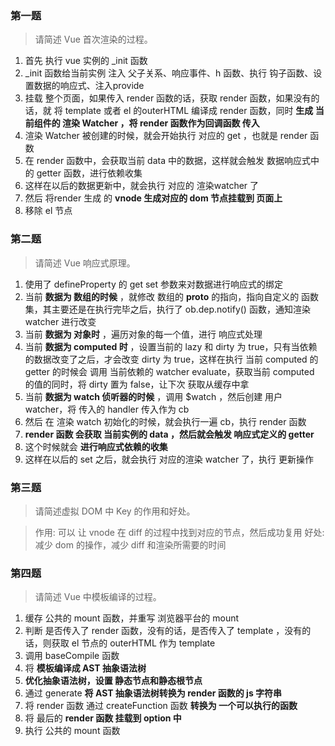 ### 第一题
> 请简述 Vue 首次渲染的过程。

  1. 首先 执行 vue 实例的 _init 函数
  2. _init 函数给当前实例 注入 父子关系、响应事件、h 函数、执行 钩子函数、设置数据的响应式、注入provide
  3. 挂载 整个页面，如果传入 render 函数的话，获取 render 函数，如果没有的话，就 将 template 或者 el 的outerHTML 编译成 render 函数，同时 **生成 当前组件的 渲染 Watcher ，将 render 函数作为回调函数 传入**
  4. 渲染 Watcher 被创建的时候，就会开始执行 对应的 get ，也就是 render 函数
  5. 在 render 函数中，会获取当前 data 中的数据，这样就会触发 数据响应式中的 getter 函数，进行依赖收集
  6. 这样在以后的数据更新中，就会执行 对应的 渲染watcher 了 
  7. 然后 将render 生成 的 **vnode 生成对应的 dom 节点挂载到 页面上**
  8. 移除 el 节点

### 第二题
> 请简述 Vue 响应式原理。

  1. 使用了 defineProperty 的 get set 参数来对数据进行响应式的绑定
  2. 当前 **数据为 数组的时候** ，就修改 数组的 __proto__ 的指向，指向自定义的 函数集，其主要还是在执行完毕之后，执行了 ob.dep.notify() 函数，通知渲染watcher 进行改变
  3. 当前 **数据为 对象时** ，遍历对象的每一个值，进行 响应式处理
  4. 当前 **数据为 computed 时** ，设置当前的 lazy 和 dirty 为 true，只有当依赖的数据改变了之后，才会改变 dirty 为 true，这样在执行 当前 computed 的 getter 的时候会 调用 当前依赖的 watcher evaluate，获取当前 computed 的值的同时，将 dirty 置为 false，让下次 获取从缓存中拿
  5. 当前 **数据为 watch 侦听器的时候** ，调用 $watch ，然后创建 用户 watcher，将 传入的 handler 传入作为 cb
  6. 然后 在 渲染 watch 初始化的时候，就会执行一遍  cb，执行 render 函数
  7.  **render 函数 会获取 当前实例的 data ，然后就会触发 响应式定义的 getter**
  8. 这个时候就会 **进行响应式依赖的收集**
  9. 这样在以后的 set 之后，就会执行 对应的渲染 watcher 了，执行 更新操作


### 第三题
> 请简述虚拟 DOM 中 Key 的作用和好处。

> 作用: 可以 让 vnode 在 diff 的过程中找到对应的节点，然后成功复用
> 好处: 减少 dom 的操作，减少 diff 和渲染所需要的时间

### 第四题
> 请简述 Vue 中模板编译的过程。

  1. 缓存 公共的 mount 函数，并重写 浏览器平台的 mount
  2. 判断 是否传入了 render 函数，没有的话，是否传入了 template ，没有的话，则获取 el 节点的 outerHTML 作为 template
  3. 调用 baseCompile 函数
  4. 将 **模板编译成 AST 抽象语法树**
  5.  **优化抽象语法树，设置 静态节点和静态根节点**
  6. 通过 generate **将 AST 抽象语法树转换为 render 函数的 js 字符串**
  7. 将 render 函数 通过 createFunction 函数 **转换为 一个可以执行的函数**
  8. 将 最后的 **render 函数 挂载到 option 中**
  9. 执行 公共的 mount 函数